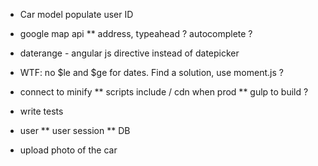 * Car model populate user ID

* google map api
** address, typeahead ? autocomplete ?

* daterange - angular js directive instead of datepicker

* WTF: no $le and $ge for dates. Find a solution, use moment.js ?


* connect to minify
** scripts include / cdn when prod
** gulp to build ?

* write tests
* user
** user session
** DB

* upload photo of the car
